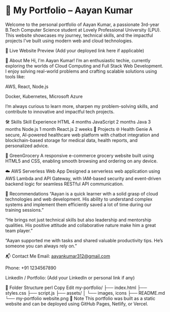 # 💼 My Portfolio – Aayan Kumar
Welcome to the personal portfolio of Aayan Kumar, a passionate 3rd-year B.Tech Computer Science student at Lovely Professional University (LPU). This website showcases my journey, technical skills, and the impactful projects I’ve built using modern web and cloud technologies.

🔗 Live Website Preview (Add your deployed link here if applicable)


👋 About Me
Hi, I'm Aayan Kumar!
I’m an enthusiastic techie, currently exploring the worlds of Cloud Computing and Full Stack Web Development. I enjoy solving real-world problems and crafting scalable solutions using tools like:

AWS, React, Node.js

Docker, Kubernetes, Microsoft Azure

I’m always curious to learn more, sharpen my problem-solving skills, and contribute to innovative and impactful tech projects.

🛠️ Skills
Skill	Experience
HTML	4 months
JavaScript	2 months
Java	3 months
Node.js	1 month
React.js	2 weeks
🚀 Projects
🌐 Health Genie
A secure, AI-powered healthcare web platform with chatbot integration and blockchain-based storage for medical data, health reports, and personalized advice.

🛒 GreenGrocery
A responsive e-commerce grocery website built using HTML5 and CSS, enabling smooth browsing and ordering on any device.

☁️ AWS Serverless Web App
Designed a serverless web application using AWS Lambda and API Gateway, with IAM-based security and event-driven backend logic for seamless RESTful API communication.

💬 Recommendations
“Aayan is a quick learner with a solid grasp of cloud technologies and web development. His ability to understand complex systems and implement them efficiently saved a lot of time during our training sessions.”

“He brings not just technical skills but also leadership and mentorship qualities. His positive attitude and collaborative nature make him a great team player.”

“Aayan supported me with tasks and shared valuable productivity tips. He’s someone you can always rely on.”

📬 Contact Me
Email: aayankumar312@gmail.com

Phone: +91 1234567890

LinkedIn / Portfolio: (Add your LinkedIn or personal link if any)

📁 Folder Structure
perl
Copy
Edit
my-portfolio/
├── index.html
├── styles.css
├── script.js
├── assets/
│   └── images, icons
├── README.md
└── my-portfolio website.png
📌 Note
This portfolio was built as a static website and can be deployed using GitHub Pages, Netlify, or Vercel.
